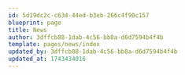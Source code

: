 ```yaml
---
id: 5d19dc2c-c634-44ed-b3eb-266c4f90c157
blueprint: page
title: News
author: 3dffcb88-1dab-4c56-bb8a-d6d7594b4f4b
template: pages/news/index
updated_by: 3dffcb88-1dab-4c56-bb8a-d6d7594b4f4b
updated_at: 1743434016
---
```

